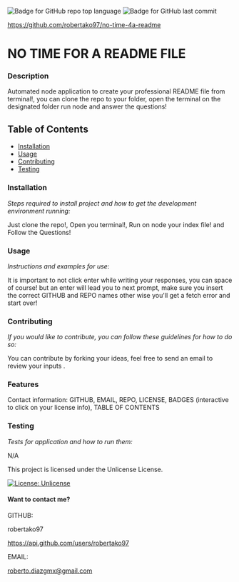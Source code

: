 

![Badge for GitHub repo top language](https://img.shields.io/github/languages/top/robertako97/no-time-4a-readme?style=flat&logo=appveyor) ![Badge for GitHub last commit](https://img.shields.io/github/last-commit/robertako97/no-time-4a-readme?style=flat&logo=appveyor) 

https://github.com/robertako97/no-time-4a-readme
# NO TIME FOR A README FILE
### Description
Automated node application to create your professional README file from terminal!, you can clone the repo to your folder, open the terminal on the designated folder run node and answer the questions!

## Table of Contents
 * [Installation](#installation) 
  * [Usage](#usage) 
 * [Contributing](#contributing) 
 * [Testing](#testing)
 

### Installation
*Steps required to install project and how to get the development environment running:*

Just clone the repo!, Open you terminal!, Run on node your index file! and Follow the Questions!

### Usage
*Instructions and examples for use:*

It is important to not click enter while writing your responses, you can space of course! but an enter will lead you to next prompt, make sure you insert the correct GITHUB and REPO names other wise you'll get a fetch error and start over!

### Contributing
*If you would like to contribute, you can follow these guidelines for how to do so:*

You can contribute by forking your ideas, feel free to send an email to review your inputs .

### Features
Contact information: GITHUB, EMAIL, REPO, LICENSE, BADGES (interactive to click on your license info), TABLE OF CONTENTS

### Testing
*Tests for application and how to run them:* 

N/A

This project is licensed under the Unlicense License.

[![License: Unlicense](https://img.shields.io/badge/license-Unlicense-blue.svg)](https://opensource.org/license/unlicense/)



#### Want to contact me?

GITHUB:

robertako97
 
https://api.github.com/users/robertako97

EMAIL: 

roberto.diazgmx@gmail.com


